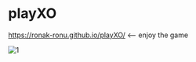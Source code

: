 # playXO


https://ronak-ronu.github.io/playXO/   <-- enjoy the game



![1](https://user-images.githubusercontent.com/112187817/230920632-0518fea2-8c98-49aa-b49a-db7a96d86b97.png)
